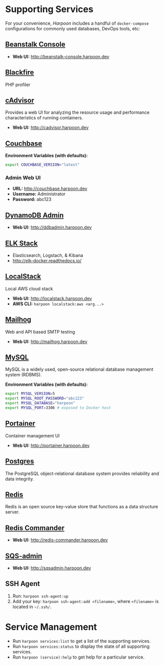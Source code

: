 # Supporting Services

For your convenience, _Harpoon_ includes a handful of `docker-compose`
configurations for commonly used databases, DevOps tools, etc:

## [Beanstalk Console](https://github.com/ptrofimov/beanstalk_console)

* **Web UI:** http://beanstalk-console.harpoon.dev

## [Blackfire](https://blackfire.io/)

PHP profiler

## [cAdvisor](https://github.com/google/cadvisor)

Provides a web UI for analyzing the resource usage and performance
characteristics of running containers.

* **Web UI:** http://cadvisor.harpoon.dev

## [Couchbase](https://hub.docker.com/_/couchbase/)

**Environment Variables (with defaults):**

```bash
export COUCHBASE_VERSION="latest"
```

### Admin Web UI

* **URL:** http://couchbase.harpoon.dev
* **Username:** Administrator
* **Password:** abc123

## [DynamoDB Admin](https://github.com/wheniwork/dynamodb-admin)

* **Web UI:** http://ddbadmin.harpoon.dev

## [ELK Stack](https://hub.docker.com/r/sebp/elk/)

* Elasticsearch, Logstach, & Kibana
* http://elk-docker.readthedocs.io/

## [LocalStack](https://github.com/localstack/localstack)

Local AWS cloud stack

* **Web UI:** http://localstack.harpoon.dev
* **AWS CLI:** `harpoon localstack:aws <arg...>`

## [Mailhog](https://hub.docker.com/r/mailhog/mailhog/)

Web and API based SMTP testing

* **Web UI:** http://mailhog.harpoon.dev

## [MySQL](https://hub.docker.com/_/mysql/)

MySQL is a widely used, open-source relational database management
system (RDBMS).

**Environment Variables (with defaults):**

```bash
export MYSQL_VERSION=5
export MYSQL_ROOT_PASSWORD="abc123"
export MYSQL_DATABASE="harpoon"
export MYSQL_PORT=3306 # exposed to Docker host
```

## [Portainer](https://portainer.io)

Container management UI

* **Web UI:** http://portainer.harpoon.dev

## [Postgres](https://hub.docker.com/_/postgres/)

The PostgreSQL object-relational database system provides reliability
and data integrity.

## [Redis](https://hub.docker.com/_/redis/)

Redis is an open source key-value store that functions as a data
structure server.

## [Redis Commander](https://github.com/joeferner/redis-commander)

* **Web UI:** http://redis-commander.harpoon.dev

## [SQS-admin](https://github.com/wheniwork/sqs-admin)

* **Web UI:** http://sqsadmin.harpoon.dev

## SSH Agent

1. Run: `harpoon ssh-agent:up`
2. Add your key: `harpoon ssh-agent:add <filename>`, where `<filename>`
   is located in `~/.ssh/`.

# Service Management

* Run `harpoon services:list` to get a list of the supporting services.
* Run `harpoon services:status` to display the state of all supporting
  services.
* Run `harpoon (service):help` to get help for a particular service.

